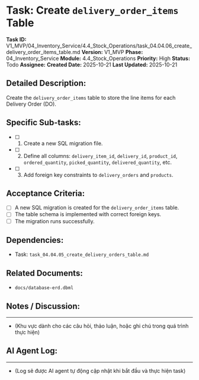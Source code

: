 # Task: Create `delivery_order_items` Table

**Task ID:** V1_MVP/04_Inventory_Service/4.4_Stock_Operations/task_04.04.06_create_delivery_order_items_table.md
**Version:** V1_MVP
**Phase:** 04_Inventory_Service
**Module:** 4.4_Stock_Operations
**Priority:** High
**Status:** Todo
**Assignee:** 
**Created Date:** 2025-10-21
**Last Updated:** 2025-10-21

## Detailed Description:
Create the `delivery_order_items` table to store the line items for each Delivery Order (DO).

## Specific Sub-tasks:
- [ ] 1. Create a new SQL migration file.
- [ ] 2. Define all columns: `delivery_item_id`, `delivery_id`, `product_id`, `ordered_quantity`, `picked_quantity`, `delivered_quantity`, etc.
- [ ] 3. Add foreign key constraints to `delivery_orders` and `products`.

## Acceptance Criteria:
- [ ] A new SQL migration is created for the `delivery_order_items` table.
- [ ] The table schema is implemented with correct foreign keys.
- [ ] The migration runs successfully.

## Dependencies:
*   Task: `task_04.04.05_create_delivery_orders_table.md`

## Related Documents:
*   `docs/database-erd.dbml`

## Notes / Discussion:
---
*   (Khu vực dành cho các câu hỏi, thảo luận, hoặc ghi chú trong quá trình thực hiện)

## AI Agent Log:
---
*   (Log sẽ được AI agent tự động cập nhật khi bắt đầu và thực hiện task)
